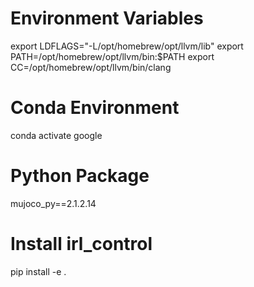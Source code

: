 # Environment Variables
export LDFLAGS="-L/opt/homebrew/opt/llvm/lib"
export PATH=/opt/homebrew/opt/llvm/bin:$PATH
export CC=/opt/homebrew/opt/llvm/bin/clang

# Conda Environment
conda activate google

# Python Package
mujoco_py==2.1.2.14

# Install irl_control
pip install -e .